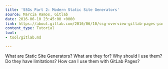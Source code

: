 ```yaml
---
title: 'SSGs Part 2: Modern Static Site Generators'
source: Marcia Ramos, Gitlab
date: 2016-06-10 23:45:00 +0000
link: https://about.gitlab.com/2016/06/10/ssg-overview-gitlab-pages-part-2/
content_type: Tutorial
tool:
- tool/gitlab.md

---
```

What are Static Site Generators? What are they for? Why should I use them? Do they have limitations? How can I use them with GitLab Pages?





